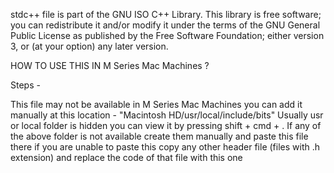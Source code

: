 stdc++  file is part of the GNU ISO C++ Library.  This library is free software; you can redistribute it and/or modify it under the terms of the GNU General Public License as published by the Free Software Foundation; either version 3, or (at your option) any later version.

HOW TO USE THIS IN M Series Mac Machines ? 

Steps - 

This file may not be available in M Series Mac Machines you can add it manually at this location - "Macintosh HD/usr/local/include/bits"
Usually usr or local folder is hidden you can view it by pressing shift + cmd + . 
If any of the above folder is not available create them manually and paste this file there
if you are unable to paste this copy any other header file (files with .h extension) and replace the code of that file with this one


